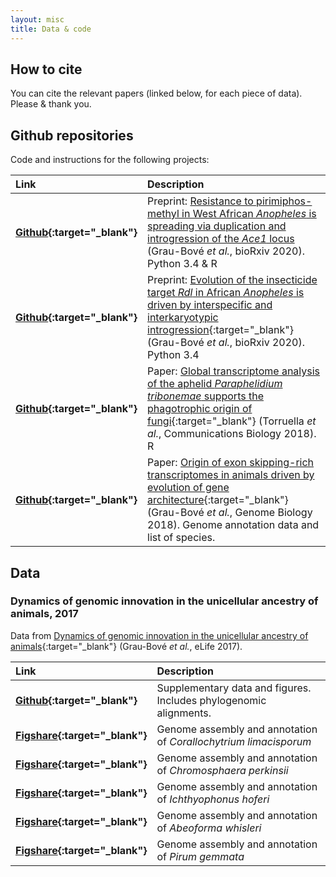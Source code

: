 ```yaml
---
layout: misc
title: Data & code
---
```


## How to cite

You can cite the relevant papers (linked below, for each piece of data). Please & thank you.

## Github repositories

Code and instructions for the following projects:

| Link | Description |
| :--- | :--- |
| **[Github](https://github.com/xgrau/ace1-anopheles-report){:target="_blank"}** | Preprint: [Resistance to pirimiphos-methyl in West African *Anopheles* is spreading via duplication and introgression of the *Ace1* locus](https://github.com/xgrau/ace1-anopheles-report) (Grau-Bové *et al.*, bioRxiv 2020). Python 3.4 & R |
| **[Github](https://github.com/xgrau/rdl-Agam-evolution){:target="_blank"}** | Preprint: [Evolution of the insecticide target *Rdl* in African *Anopheles* is driven by interspecific and interkaryotypic introgression](https://www.biorxiv.org/content/10.1101/2019.12.17.879775v2){:target="_blank"} (Grau-Bové *et al.*, bioRxiv 2020). Python 3.4 |
| **[Github](https://github.com/xgrau/paraphelidium2018){:target="_blank"}** | Paper: [Global transcriptome analysis of the aphelid *Paraphelidium tribonemae* supports the phagotrophic origin of fungi](https://www.nature.com/articles/s42003-018-0235-z){:target="_blank"} (Torruella *et al.*, Communications Biology 2018). R |
| **[Github](https://github.com/xgrau/alternativesplicing2018){:target="_blank"}** | Paper: [Origin of exon skipping-rich transcriptomes in animals driven by evolution of gene architecture](https://genomebiology.biomedcentral.com/articles/10.1186/s13059-018-1499-9){:target="_blank"} (Grau-Bové *et al.*, Genome Biology 2018). Genome annotation data and list of species. |

## Data

### Dynamics of genomic innovation in the unicellular ancestry of animals, 2017

Data from [Dynamics of genomic innovation in the unicellular ancestry of animals](https://elifesciences.org/articles/26036){:target="_blank"} (Grau-Bové *et al.*, eLife 2017).

| Link | Description |
| :--- | :--- |
| **[Github](https://github.com/xgrau/dynamicsinnovation2017){:target="_blank"}** | Supplementary data and figures. Includes phylogenomic alignments. |
| **[Figshare](https://figshare.com/articles/Genome_-_Corallochytrium_limacisporum/5426470){:target="_blank"}** | Genome assembly and annotation of *Corallochytrium limacisporum* |
| **[Figshare](https://figshare.com/articles/Genome_-_Chromosphaera_perkinsii/5426494){:target="_blank"}** | Genome assembly and annotation of *Chromosphaera perkinsii* |
| **[Figshare](https://figshare.com/articles/Genome_-_Ichthyophonus_hoferi/5426488){:target="_blank"}** | Genome assembly and annotation of *Ichthyophonus hoferi* |
| **[Figshare](https://figshare.com/articles/Genome_-_Abeoforma_whisleri_/5426458){:target="_blank"}** | Genome assembly and annotation of *Abeoforma whisleri* |
| **[Figshare](https://figshare.com/articles/Genome_-_Pirum_gemmata/5426506){:target="_blank"}** | Genome assembly and annotation of *Pirum gemmata* |


